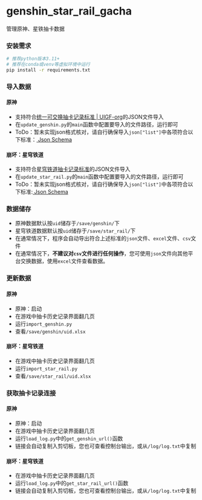 # genshin_star_rail_gacha
管理原神、星铁抽卡数据

### 安装需求

```bash
# 推荐python版本3.11+
# 推荐在conda或venv等虚拟环境中运行
pip install -r requirements.txt
```

### 导入数据

#### 原神

- 支持符合[统一可交换抽卡记录标准 | UIGF-org](https://uigf.org/zh/standards/UIGF.html)的JSON文件导入
- 在`update_genshin.py`的`main`函数中配置要导入的文件路径，运行即可
- ToDo：暂未实现json格式核对，请自行确保导入`json["list"]`中各项符合以下标准：[ Json Schema](https://uigf.org/zh/standards/UIGF.html#json-schema)

#### 崩坏：星穹铁道

- 支持符合[星穹铁道抽卡记录标准](https://uigf.org/zh/standards/SRGF.html)的JSON文件导入
- 在`update_star_rail.py`的`main`函数中配置要导入的文件路径，运行即可
- ToDo：暂未实现json格式核对，请自行确保导入`json["list"]`中各项符合以下标准:[ Json Schema](https://uigf.org/zh/standards/SRGF.html#json-schema)

### 数据储存

- 原神数据默认按`uid`储存于`/save/genshin/`下
- 星穹铁道数据默认按`uid`储存于`/save/star_rail/`下
- 在通常情况下，程序会自动导出符合上述标准的`json`文件、`excel`文件、`csv`文件
- 在通常情况下，**不建议对`csv`文件进行任何操作**，您可使用`json`文件向其他平台交换数据，使用`excel`文件查看数据。

### 更新数据

#### 原神

- 原神：启动
- 在游戏中抽卡历史记录界面翻几页
- 运行`import_genshin.py`
- 查看`/save/genshin/uid.xlsx`

#### 崩坏：星穹铁道

- 在游戏中抽卡历史记录界面翻几页
- 运行`import_star_rail.py`
- 查看`/save/star_rail/uid.xlsx`

### 获取抽卡记录连接

#### 原神

- 原神：启动
- 在游戏中抽卡历史记录界面翻几页
- 运行`load_log.py`中的`get_genshin_url()`函数
- 链接会自动复制入剪切板，您也可查看控制台输出，或从`/log/log.txt`中复制

#### 崩坏：星穹铁道

- 在游戏中抽卡历史记录界面翻几页
- 运行`load_log.py`中的`get_star_rail_url()`函数
- 链接会自动复制入剪切板，您也可查看控制台输出，或从`/log/log.txt`中复制
